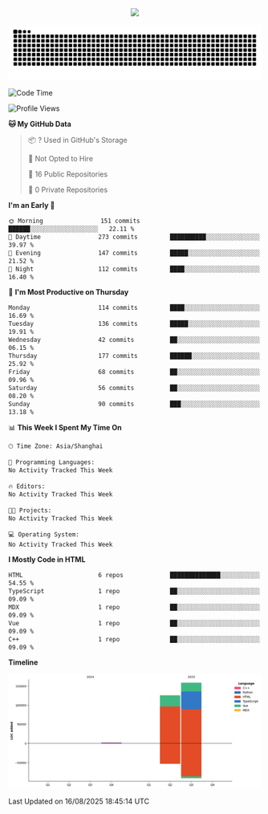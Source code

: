 <div id="header" align="center">
  <img src="https://media.giphy.com/media/du3J3cXyzhj75IOgvA/giphy.gif" width="120"/>
</div>



![](https://raw.githubusercontent.com/iocion/iocion/refs/heads/output/github-contribution-grid-snake.svg)


<!--START_SECTION:waka-->
![Code Time](http://img.shields.io/badge/Code%20Time-6%20hrs%2045%20mins-blue)

![Profile Views](http://img.shields.io/badge/Profile%20Views-0-blue)

**🐱 My GitHub Data** 

> 📦 ? Used in GitHub's Storage 
 > 
> 🚫 Not Opted to Hire
 > 
> 📜 16 Public Repositories 
 > 
> 🔑 0 Private Repositories 
 > 
**I'm an Early 🐤** 

```text
🌞 Morning                151 commits         ██████░░░░░░░░░░░░░░░░░░░   22.11 % 
🌆 Daytime                273 commits         ██████████░░░░░░░░░░░░░░░   39.97 % 
🌃 Evening                147 commits         █████░░░░░░░░░░░░░░░░░░░░   21.52 % 
🌙 Night                  112 commits         ████░░░░░░░░░░░░░░░░░░░░░   16.40 % 
```
📅 **I'm Most Productive on Thursday** 

```text
Monday                   114 commits         ████░░░░░░░░░░░░░░░░░░░░░   16.69 % 
Tuesday                  136 commits         █████░░░░░░░░░░░░░░░░░░░░   19.91 % 
Wednesday                42 commits          ██░░░░░░░░░░░░░░░░░░░░░░░   06.15 % 
Thursday                 177 commits         ██████░░░░░░░░░░░░░░░░░░░   25.92 % 
Friday                   68 commits          ██░░░░░░░░░░░░░░░░░░░░░░░   09.96 % 
Saturday                 56 commits          ██░░░░░░░░░░░░░░░░░░░░░░░   08.20 % 
Sunday                   90 commits          ███░░░░░░░░░░░░░░░░░░░░░░   13.18 % 
```


📊 **This Week I Spent My Time On** 

```text
🕑︎ Time Zone: Asia/Shanghai

💬 Programming Languages: 
No Activity Tracked This Week

🔥 Editors: 
No Activity Tracked This Week

🐱‍💻 Projects: 
No Activity Tracked This Week

💻 Operating System: 
No Activity Tracked This Week
```

**I Mostly Code in HTML** 

```text
HTML                     6 repos             ██████████████░░░░░░░░░░░   54.55 % 
TypeScript               1 repo              ██░░░░░░░░░░░░░░░░░░░░░░░   09.09 % 
MDX                      1 repo              ██░░░░░░░░░░░░░░░░░░░░░░░   09.09 % 
Vue                      1 repo              ██░░░░░░░░░░░░░░░░░░░░░░░   09.09 % 
C++                      1 repo              ██░░░░░░░░░░░░░░░░░░░░░░░   09.09 % 
```



**Timeline**

![Lines of Code chart](https://raw.githubusercontent.com/iocion/iocion/main/assets/bar_graph.png)


 Last Updated on 16/08/2025 18:45:14 UTC
<!--END_SECTION:waka-->
